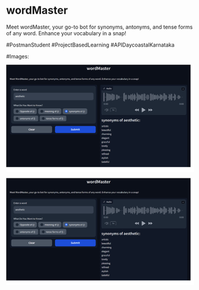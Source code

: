 # wordMaster
Meet wordMaster, your go-to bot for synonyms, antonyms, and tense forms of any word. Enhance your vocabulary in a snap!

#PostmanStudent #ProjectBasedLearning #APIDaycoastalKarnataka

#Images:

![Screenshot](/assets/image1.png?raw=true "wordMaster")

![Screenshot](/assets/image2.png?raw=true "wordMaster")


